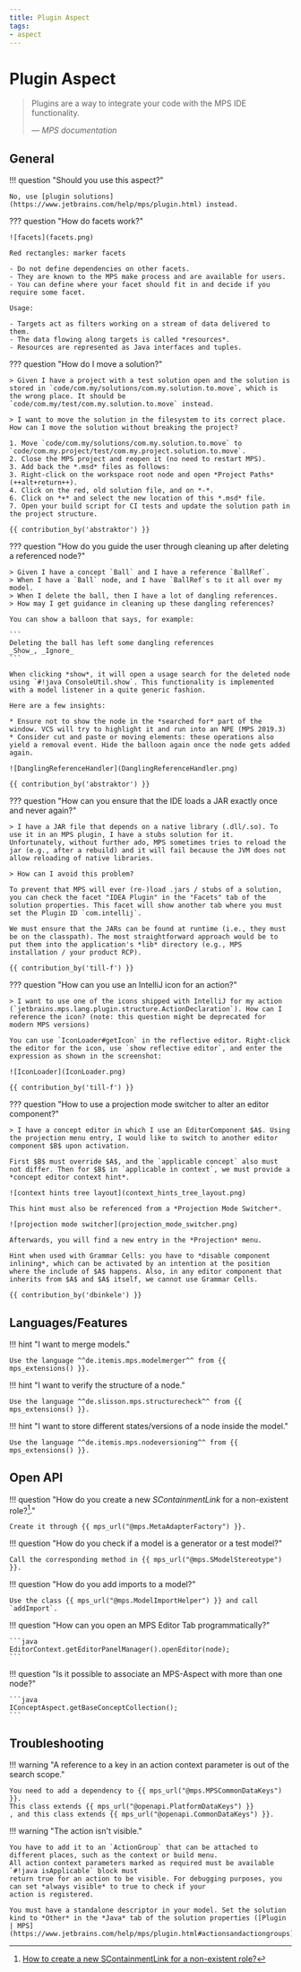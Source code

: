 ```yaml
---
title: Plugin Aspect
tags:
- aspect
---
```


# Plugin Aspect

> Plugins are a way to integrate your code with the MPS IDE functionality.
>
> — <cite>MPS documentation</cite>

## General

!!! question "Should you use this aspect?"

    No, use [plugin solutions](https://www.jetbrains.com/help/mps/plugin.html) instead.

??? question "How do facets work?"

    ![facets](facets.png)

    Red rectangles: marker facets
    
    - Do not define dependencies on other facets.
    - They are known to the MPS make process and are available for users.
    - You can define where your facet should fit in and decide if you require some facet.

    Usage:

    - Targets act as filters working on a stream of data delivered to them.
    - The data flowing along targets is called *resources*.
    - Resources are represented as Java interfaces and tuples.

??? question "How do I move a solution?"

    > Given I have a project with a test solution open and the solution is stored in `code/com.my/solutions/com.my.solution.to.move`, which is the wrong place. It should be `code/com.my/test/com.my.solution.to.move` instead.

    > I want to move the solution in the filesystem to its correct place. How can I move the solution without breaking the project?

    1. Move `code/com.my/solutions/com.my.solution.to.move` to `code/com.my.project/test/com.my.project.solution.to.move`.
    2. Close the MPS project and reopen it (no need to restart MPS).
    3. Add back the *.msd* files as follows:
    3. Right-click on the workspace root node and open *Project Paths* (++alt+return++).
    4. Click on the red, old solution file, and on *-*.
    6. Click on *+* and select the new location of this *.msd* file.
    7. Open your build script for CI tests and update the solution path in the project structure.

    {{ contribution_by('abstraktor') }}

??? question "How do you guide the user through cleaning up after deleting a referenced node?"

    > Given I have a concept `Ball` and I have a reference `BallRef`.
    > When I have a `Ball` node, and I have `BallRef`s to it all over my model.
    > When I delete the ball, then I have a lot of dangling references.
    > How may I get guidance in cleaning up these dangling references?

    You can show a balloon that says, for example:

    ```
    Deleting the ball has left some dangling references
    _Show_, _Ignore_
    ```

    When clicking *show*, it will open a usage search for the deleted node using `#!java ConsoleUtil.show`. This functionality is implemented with a model listener in a quite generic fashion.

    Here are a few insights:

    * Ensure not to show the node in the *searched for* part of the window. VCS will try to highlight it and run into an NPE (MPS 2019.3)
    * Consider cut and paste or moving elements: these operations also yield a removal event. Hide the balloon again once the node gets added again.

    ![DanglingReferenceHandler](DanglingReferenceHandler.png)

    {{ contribution_by('abstraktor') }}

??? question "How can you ensure that the IDE loads a JAR exactly once and never again?"

    > I have a JAR file that depends on a native library (.dll/.so). To use it in an MPS plugin, I have a stubs solution for it. Unfortunately, without further ado, MPS sometimes tries to reload the jar (e.g., after a rebuild) and it will fail because the JVM does not allow reloading of native libraries.
    
    > How can I avoid this problem?

    To prevent that MPS will ever (re-)load .jars / stubs of a solution, you can check the facet "IDEA Plugin" in the "Facets" tab of the solution properties. This facet will show another tab where you must set the Plugin ID `com.intellij`.

    We must ensure that the JARs can be found at runtime (i.e., they must be on the classpath). The most straightforward approach would be to put them into the application's *lib* directory (e.g., MPS installation / your product RCP).

    {{ contribution_by('till-f') }}

??? question "How can you use an IntelliJ icon for an action?"

    > I want to use one of the icons shipped with IntelliJ for my action (`jetbrains.mps.lang.plugin.structure.ActionDeclaration`). How can I reference the icon? (note: this question might be deprecated for modern MPS versions)

    You can use `IconLoader#getIcon` in the reflective editor. Right-click the editor for the icon, use `show reflective editor`, and enter the expression as shown in the screenshot:

    ![IconLoader](IconLoader.png)

    {{ contribution_by('till-f') }}

??? question "How to use a projection mode switcher to alter an editor component?"

    > I have a concept editor in which I use an EditorComponent $A$. Using the projection menu entry, I would like to switch to another editor component $B$ upon activation.

    First $B$ must override $A$, and the `applicable concept` also must not differ. Then for $B$ in `applicable in context`, we must provide a *concept editor context hint*.

    ![context hints tree layout](context_hints_tree_layout.png)

    This hint must also be referenced from a *Projection Mode Switcher*.

    ![projection mode switcher](projection_mode_switcher.png)
    
    Afterwards, you will find a new entry in the *Projection* menu.
    
    Hint when used with Grammar Cells: you have to *disable component inlining*, which can be activated by an intention at the position where the include of $A$ happens. Also, in any editor component that inherits from $A$ and $A$ itself, we cannot use Grammar Cells.

    {{ contribution_by('dbinkele') }}

## Languages/Features

!!! hint "I want to merge models."

    Use the language ^^de.itemis.mps.modelmerger^^ from {{ mps_extensions() }}.

!!! hint "I want to verify the structure of a node."

    Use the language ^^de.slisson.mps.structurecheck^^ from {{ mps_extensions() }}.

!!! hint "I want to store different states/versions of a node inside the model."

    Use the language ^^de.itemis.mps.nodeversioning^^ from {{ mps_extensions() }}.

## Open API

!!! question "How do you create a new *SContainmentLink* for a non-existent role?[^1]."

    Create it through {{ mps_url("@mps.MetaAdapterFactory") }}.

!!! question "How do you check if a model is a generator or a test model?"

    Call the corresponding method in {{ mps_url("@mps.SModelStereotype") }}.

!!! question "How do you add imports to a model?"

    Use the class {{ mps_url("@mps.ModelImportHelper") }} and call `addImport`.

!!! question "How can you open an MPS Editor Tab programmatically?"

    ```java
    EditorContext.getEditorPanelManager().openEditor(node);
    ```

!!! question "Is it possible to associate an MPS-Aspect with more than one node?"

    ```java
    IConceptAspect.getBaseConceptCollection();
    ```

## Troubleshooting

!!! warning "A reference to a key in an action context parameter is out of the search scope."

    You need to add a dependency to {{ mps_url("@mps.MPSCommonDataKeys") }}.
    This class extends {{ mps_url("@openapi.PlatformDataKeys") }}
    , and this class extends {{ mps_url("@openapi.CommonDataKeys") }}.

!!! warning "The action isn't visible."

    You have to add it to an `ActionGroup` that can be attached to different places, such as the context or build menu.
    All action context parameters marked as required must be available `#!java isApplicable` block must
    return true for an action to be visible. For debugging purposes, you can set *always visible* to true to check if your
    action is registered. 

    You must have a standalone descriptor in your model. Set the solution kind to *Other* in the *Java* tab of the solution properties ([Plugin | MPS](https://www.jetbrains.com/help/mps/plugin.html#actionsandactiongroups)).

[^1]:[How to create a new SContainmentLink for a non-existent role?](https://mps-support.jetbrains.com/hc/en-us/community/posts/360009473300-How-to-create-new-SContainmentLink-for-non-existent-role-)